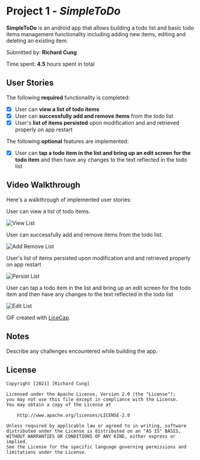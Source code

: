 # Project 1 - *SimpleToDo*

**SimpleToDo** is an android app that allows building a todo list and basic todo items management functionality including adding new items, editing and deleting an existing item.

Submitted by: **Richard Cung**

Time spent: **4.5** hours spent in total

## User Stories

The following **required** functionality is completed:

* [x] User can **view a list of todo items**
* [x] User can **successfully add and remove items** from the todo list
* [x] User's **list of items persisted** upon modification and and retrieved properly on app restart

The following **optional** features are implemented:

* [x] User can **tap a todo item in the list and bring up an edit screen for the todo item** and then have any changes to the text reflected in the todo list
## Video Walkthrough

Here's a walkthrough of implemented user stories:

User can view a list of todo items.

<img src='https://github.com/rcung000/SimpleToDo/blob/main/SimpleToDo_viewList.gif' title='View List' width=''/>

User can successfully add and remove items from the todo list.

<img src='https://github.com/rcung000/SimpleToDo/blob/main/SimpleToDo_addremoveList.gif' title='Add Remove List' width=''/>

User's list of items persisted upon modification and and retrieved properly on app restart

<img src='https://github.com/rcung000/SimpleToDo/blob/main/SimpleToDo_persistList.gif' title='Persist List' width=''/>

User can tap a todo item in the list and bring up an edit screen for the todo item and then have any changes to the text reflected in the todo list

<img src='https://github.com/rcung000/SimpleToDo/blob/main/SimpleToDo_editList.gif' title='Edit List' width=''/>

GIF created with [LiceCap](http://www.cockos.com/licecap/).

## Notes

Describe any challenges encountered while building the app.

## License

    Copyright [2021] [Richard Cung]

    Licensed under the Apache License, Version 2.0 (the "License");
    you may not use this file except in compliance with the License.
    You may obtain a copy of the License at

        http://www.apache.org/licenses/LICENSE-2.0

    Unless required by applicable law or agreed to in writing, software
    distributed under the License is distributed on an "AS IS" BASIS,
    WITHOUT WARRANTIES OR CONDITIONS OF ANY KIND, either express or implied.
    See the License for the specific language governing permissions and
    limitations under the License.
